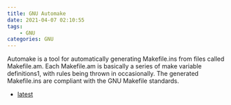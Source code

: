 ```yaml
---
title: GNU Automake
date: 2021-04-07 02:10:55
tags:
	- GNU
categories: GNU
---
```


Automake is a tool for automatically generating Makefile.ins from files called Makefile.am. Each Makefile.am is basically a series of make variable definitions1, with rules being thrown in occasionally. The generated Makefile.ins are compliant with the GNU Makefile standards.

<!--more-->

* [latest](index.html)
